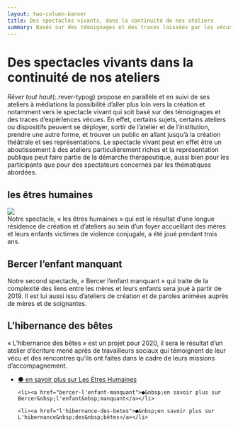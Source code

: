 ```yaml
---
layout: two-column-banner
title: Des spectacles vivants, dans la continuité de nos ateliers
summary: Basés sur des témoignages et des traces laissées par les vécus, nos spectacles sont un prolongement de nos ateliers de création et traitent à leur manière théâtrale et musicale de thématiques contemporaines et de problématiques sociales et intimes.
---
```

# Des spectacles vivants dans la continuité de nos ateliers   

*Rêver tout haut*{:.rever-typog} propose en parallèle et en suivi de ses ateliers à médiations la possibilité d’aller plus loin vers la création et notamment vers le spectacle vivant qui soit basé sur des témoignages et des traces d’expériences vécues. En effet, certains sujets, certains ateliers ou dispositifs peuvent se déployer, sortir de l’atelier et de l’institution, prendre une autre forme, et trouver un public en allant jusqu’à la création théâtrale et ses représentations. Le spectacle vivant peut en effet être un aboutissement à des ateliers particulièrement riches et la représentation publique peut faire partie de la démarche thérapeutique, aussi bien pour les participants que pour des spectateurs concernés par les thématiques abordées.

## les êtres humaines
<img src="http://res.cloudinary.com/dnxcesebo/image/upload/c_scale,h_400,r_10/v1527696915/Danse_Mireille_Etres_Humaines_zow12o.jpg" class="img"/><br>
Notre spectacle, «&nbsp;les êtres humaines&nbsp;» qui est le résultat d’une longue résidence de création et d’ateliers au sein d’un foyer accueillant des mères et leurs enfants victimes de violence conjugale, a été joué pendant trois ans. 

## Bercer l’enfant manquant
Notre second spectacle, «&nbsp;Bercer l’enfant manquant&nbsp;» qui traite de la complexité des liens entre les mères et leurs enfants sera joué à partir de 2019. Il est lui aussi issu d’ateliers de création et de paroles animées auprès de mères et de soignantes.  

## L’hibernance des bêtes
«&nbsp;L’hibernance des bêtes&nbsp;» est un projet pour 2020, il sera le résultat d’un atelier d’écriture mené après de travailleurs sociaux qui témoignent de leur vécu et des rencontres qu’ils ont faites dans le cadre de leurs missions d’accompagnement.  


  <ul class="savoir-plus">
    <li><a href="les-etres-humaines">●&nbsp;en savoir plus sur Les&nbsp;Étres&nbsp;Humaines</a></li>
  
    <li><a href="bercer-l'enfant-manquant">●&nbsp;en savoir plus sur Bercer&nbsp;l'enfant&nbsp;manquant</a></li>
  
    <li><a href="l'hibernance-des-betes">●&nbsp;en savoir plus sur L'hibernance&nbsp;des&nbsp;bêtes</a></li>
</ul>



